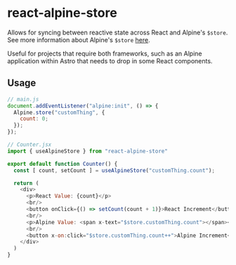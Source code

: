 # react-alpine-store

Allows for syncing between reactive state across React and Alpine's `$store`.
See more information about Alpine's `$store` [here](https://alpinejs.dev/magics/store).

Useful for projects that require both frameworks, such as an Alpine application within Astro that needs to drop in some React components.

## Usage

```js
// main.js
document.addEventListener("alpine:init", () => {
  Alpine.store("customThing", {
    count: 0;
  });
});
```

```js
// Counter.jsx
import { useAlpineStore } from "react-alpine-store"

export default function Counter() {
  const [ count, setCount ] = useAlpineStore("customThing.count");

  return (
    <div>
      <p>React Value: {count}</p>
      <br/>
      <button onClick={() => setCount(count + 1)}>React Increment</button>
      <br/>
      <p>Alpine Value: <span x-text="$store.customThing.count"></span></p>
      <br/>
      <button x-on:click="$store.customThing.count++">Alpine Increment</button>
    </div>
  )
}
```
